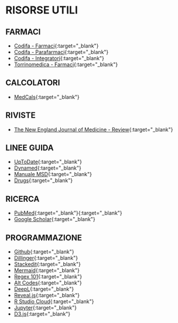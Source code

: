 # RISORSE UTILI

## FARMACI

- [Codifa - Farmaci](https://www.codifa.it/farmaci){:target="_blank"}
- [Codifa - Parafarmaci](https://www.codifa.it/parafarmaci){:target="_blank"}
- [Codifa - Integratori](https://www.codifa.it/integratori){:target="_blank"}
- [Torrinomedica - Farmaci](https://www.torrinomedica.it/cercaunfarmaco){:target="_blank"}

## CALCOLATORI
- [MedCals](https://www.mdcalc.com/){:target="_blank"}

## RIVISTE

- [The New England Journal of Medicine - Review](https://www.nejm.org/medical-articles/review-article?){:target="_blank"}

## LINEE GUIDA

- [UpToDate](https://www.wolterskluwer.com/en/solutions/uptodate){:target="_blank"}
- [Dynamed](https://www.dynamed.com/){:target="_blank"}
- [Manuale MSD](https://www.msdmanuals.com/it/professionale){:target="_blank"}
- [Drugs](https://www.drugs.com){:target="_blank"}

## RICERCA

- [PubMed](https://pubmed.ncbi.nlm.nih.gov){:target="_blank"}{:target="_blank"}
- [Google Scholar](https://www.deepl.com/translator){:target="_blank"}

## PROGRAMMAZIONE

- [Github](https://github.com){:target="_blank"}
- [Dillinger](https://dillinger.io){:target="_blank"}
- [Stackedit](https://stackedit.io/app#){:target="_blank"}
- [Mermaid](https://mermaid-js.github.io/mermaid/#/){:target="_blank"}
- [Regex 101](https://regex101.com){:target="_blank"}
- [Alt Codes](https://www.alt-codes.net/){:target="_blank"}
- [DeepL](https://www.deepl.com/translator){:target="_blank"}
- [Reveal.js](https://revealjs.com/){:target="_blank"}
- [R Studio Cloud](https://rstudio.cloud/){:target="_blank"}
- [Jupyter](https://jupyter.org/){:target="_blank"}
- [D3.js](https://d3js.org/){:target="_blank"}
